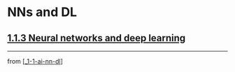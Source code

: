# NNs and DL

## [**1.1.3** Neural networks and deep learning](https://livebook.manning.com/book/deep-learning-with-javascript/chapter-1/52)


---
from [[_1-1-ai-nn-dl]]

[//begin]: # "Autogenerated link references for markdown compatibility"
[_1-1-ai-nn-dl]: _1-1-ai-nn-dl.md "AI ML NN DL"
[//end]: # "Autogenerated link references"
